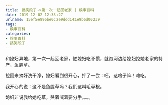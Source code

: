 ```yaml
---
title: 搞笑段子->第一次一起回老家 | 糗事百科
date: 2019-12-02 12:33:27
urlname: 15ef5e896be0c2e9ddd141e9b6d00239
tags: 
- 糗事百科
categories:
- 糗事百科
- 搞笑段子
---
```

和媳妇异地，第一次一起回老家，怕媳妇吃不惯，就跑河边给媳妇挖她老家的特产，鱼腥草。

挖回来摘好洗干净，媳妇看到很开心，拌了一尝：呸，这啥子嘛！难吃。

我开心的说：这不是鱼腥草吗？我们这叫毛草根。

媳妇非说我给她吃草，哭着喊着要分手。。。。


